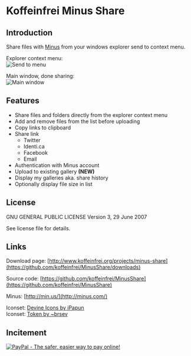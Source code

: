 # Koffeinfrei Minus Share

## Introduction

Share files with [Minus](http://min.us) from your windows explorer send to context menu.

Explorer context menu:  
![Send to menu](http://dl.dropbox.com/u/1478836/koffeinfrei-www/minus-share-screen1.png "Send to context menu")  

Main window, done sharing:  
![Main window](http://dl.dropbox.com/u/1478836/koffeinfrei-www/minus-share-screen2.png "Main window")

## Features

* Share files and folders directly from the explorer context menu
* Add and remove files from the list before uploading
* Copy links to clipboard
* Share link
  * Twitter
  * Identi.ca
  * Facebook
  * Email
* Authentication with Minus account
* Upload to existing gallery **(NEW)**
* Display my galleries aka. share history
* Optionally display file size in list

## License

GNU GENERAL PUBLIC LICENSE
Version 3, 29 June 2007 

See license file for details.

## Links

Download page: [http://www.koffeinfrei.org/projects/minus-share](https://github.com/koffeinfrei/MinusShare/downloads)

Source code: [https://github.com/koffeinfrei/MinusShare](https://github.com/koffeinfrei/MinusShare)

Minus: [http://min.us/](http://minus.com/)

Iconset: [Devine Icons by iPapun](http://ipapun.deviantart.com/art/Devine-Icons-137555756)  
Iconset: [Token by ~brsev](http://brsev.deviantart.com/art/Token-128429570)

## Incitement

<a href="https://www.paypal.com/cgi-bin/webscr?cmd=_donations&business=mail%40koffeinfrei%2eorg&lc=CH&item_name=MinusShare&currency_code=CHF&bn=PP%2dDonationsBF%3abtn_donateCC_LG%2egif%3aNonHosted"><img src="https://www.paypalobjects.com/en_US/CH/i/btn/btn_donateCC_LG.gif" border="0" alt="PayPal - The safer, easier way to pay online!" /></a>
